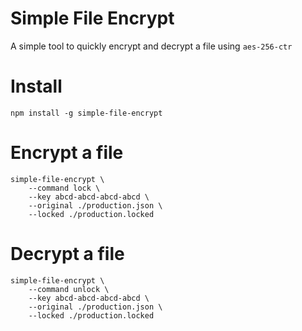 # Simple File Encrypt
A simple tool to quickly encrypt and decrypt a file using `aes-256-ctr`

# Install
`npm install -g simple-file-encrypt`

# Encrypt a file

```
simple-file-encrypt \
    --command lock \
    --key abcd-abcd-abcd-abcd \
    --original ./production.json \
    --locked ./production.locked
```

# Decrypt a file

```
simple-file-encrypt \
    --command unlock \
    --key abcd-abcd-abcd-abcd \
    --original ./production.json \
    --locked ./production.locked
```
